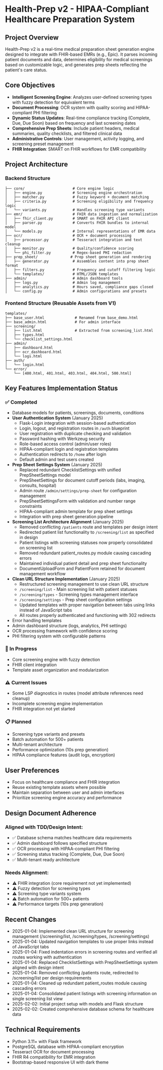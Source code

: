 # Health-Prep v2 - HIPAA-Compliant Healthcare Preparation System

## Project Overview
Health-Prep v2 is a real-time medical preparation sheet generation engine designed to integrate with FHIR-based EMRs (e.g., Epic). It parses incoming patient documents and data, determines eligibility for medical screenings based on customizable logic, and generates prep sheets reflecting the patient's care status.

## Core Objectives
- **Intelligent Screening Engine**: Analyzes user-defined screening types with fuzzy detection for equivalent terms
- **Document Processing**: OCR system with quality scoring and HIPAA-compliant PHI filtering
- **Dynamic Status Updates**: Real-time compliance tracking (Complete, Due, Due Soon) based on frequency and last screening dates
- **Comprehensive Prep Sheets**: Include patient headers, medical summaries, quality checklists, and filtered clinical data
- **Administrative Controls**: User management, activity logging, and screening preset management
- **FHIR Integration**: SMART on FHIR workflows for EMR compatibility

## Project Architecture

### Backend Structure
```
├── core/                      # Core engine logic
│   ├── engine.py              # Screening engine orchestration
│   ├── matcher.py             # Fuzzy keyword + document matching
│   ├── criteria.py            # Screening eligibility and frequency logic
│   └── variants.py            # Handles screening type variants
├── emr/                       # FHIR data ingestion and normalization
│   ├── fhir_client.py         # SMART on FHIR API client
│   ├── parser.py              # Converts FHIR bundles to internal model
│   └── models.py              # Internal representations of EMR data
├── ocr/                       # OCR + document processing
│   ├── processor.py           # Tesseract integration and text cleanup
│   ├── monitor.py             # Quality/confidence scoring
│   └── phi_filter.py          # Regex-based PHI redaction
├── prep_sheet/               # Prep sheet generation and rendering
│   ├── generator.py           # Assembles content into prep sheet format
│   ├── filters.py             # Frequency and cutoff filtering logic
│   └── templates/             # HTML/JSON templates
├── admin/                     # Admin dashboard tools
│   ├── logs.py                # Admin log management
│   ├── analytics.py           # Hours saved, compliance gaps closed
│   └── config.py              # Admin configurations and presets
```

### Frontend Structure (Reusable Assets from V1)
```
templates/
├── base_user.html              # Renamed from base_demo.html
├── base_admin.html             # For admin interface
├── screening/
│   ├── list.html               # Extracted from screening_list.html
│   ├── types.html
│   └── checklist_settings.html
├── admin/
│   ├── dashboard.html
│   ├── ocr_dashboard.html
│   └── logs.html
├── auth/
│   └── login.html
└── error/
    └── [400.html, 401.html, 403.html, 404.html, 500.html]
```

## Key Features Implementation Status

### ✅ Completed
- Database models for patients, screenings, documents, conditions
- **User Authentication System** (January 2025)
  - Flask-Login integration with session-based authentication
  - Login, logout, and registration routes in `/auth` blueprint
  - User registration with duplicate checking and validation
  - Password hashing with Werkzeug security
  - Role-based access control (admin/user roles)
  - HIPAA-compliant login and registration templates
  - Authentication redirects to `/home` after login
  - Default admin and test users created
- **Prep Sheet Settings System** (January 2025)
  - Replaced redundant ChecklistSettings with unified PrepSheetSettings model
  - PrepSheetSettings for document cutoff periods (labs, imaging, consults, hospital)
  - Admin route `/admin/settings/prep-sheet` for configuration management
  - PrepSheetSettingsForm with validation and number range constraints
  - HIPAA-compliant admin template for prep sheet settings
  - Integration with prep sheet generation pipeline
- **Screening List Architecture Alignment** (January 2025)
  - Removed conflicting `/patients` route and templates per design intent
  - Redirected patient list functionality to `/screening/list` as specified in design
  - Patient listings with screening statuses now properly consolidated on screening list
  - Removed redundant patient_routes.py module causing cascading errors
  - Maintained individual patient detail and prep sheet functionality
  - DocumentUploadForm and PatientForm retained for document management workflow
- **Clean URL Structure Implementation** (January 2025)
  - Restructured screening management to use clean URL structure
  - `/screening/list` - Main screening list with patient statuses
  - `/screening/types` - Screening types management interface  
  - `/screening/settings` - Prep sheet configuration settings
  - Updated templates with proper navigation between tabs using links instead of JavaScript tabs
  - All routes properly authenticated and functioning with 302 redirects
- Error handling templates
- Admin dashboard structure (logs, analytics, PHI settings)
- OCR processing framework with confidence scoring
- PHI filtering system with configurable patterns

### 🔄 In Progress  
- Core screening engine with fuzzy detection
- FHIR client integration
- Template asset organization and modularization

### ⚠️ Current Issues
- Some LSP diagnostics in routes (model attribute references need cleanup)
- Incomplete screening engine implementation  
- FHIR integration not yet started

### 📋 Planned
- Screening type variants and presets
- Batch automation for 500+ patients
- Multi-tenant architecture
- Performance optimization (10s prep generation)
- HIPAA compliance features (audit logs, encryption)

## User Preferences
- Focus on healthcare compliance and FHIR integration
- Reuse existing template assets where possible
- Maintain separation between user and admin interfaces
- Prioritize screening engine accuracy and performance

## Design Document Adherence

### Aligned with TDD/Design Intent:
- ✅ Database schema matches healthcare data requirements
- ✅ Admin dashboard follows specified structure
- ✅ OCR processing with HIPAA-compliant PHI filtering
- ✅ Screening status tracking (Complete, Due, Due Soon)
- ✅ Multi-tenant ready architecture

### Needs Alignment:
- ⚠️ FHIR integration (core requirement not yet implemented)
- ⚠️ Fuzzy detection for screening types
- ⚠️ Screening type variants system
- ⚠️ Batch automation for 500+ patients
- ⚠️ Performance targets (10s prep generation)

## Recent Changes
- 2025-01-04: Implemented clean URL structure for screening management (/screening/list, /screening/types, /screening/settings)
- 2025-01-04: Updated navigation templates to use proper links instead of JavaScript tabs
- 2025-01-04: Fixed indentation errors in screening routes and verified all routes working with authentication
- 2025-01-04: Replaced ChecklistSettings with PrepSheetSettings system aligned with design intent
- 2025-01-04: Removed conflicting /patients route, redirected to /screening/list per design requirements
- 2025-01-04: Cleaned up redundant patient_routes module causing cascading errors
- 2025-01-04: Consolidated patient listings with screening information on single screening list view
- 2025-02-02: Initial project setup with models and Flask structure
- 2025-02-02: Created comprehensive database schema for healthcare data

## Technical Requirements
- Python 3.11+ with Flask framework
- PostgreSQL database with HIPAA-compliant encryption
- Tesseract OCR for document processing
- FHIR R4 compatibility for EMR integration
- Bootstrap-based responsive UI with dark theme